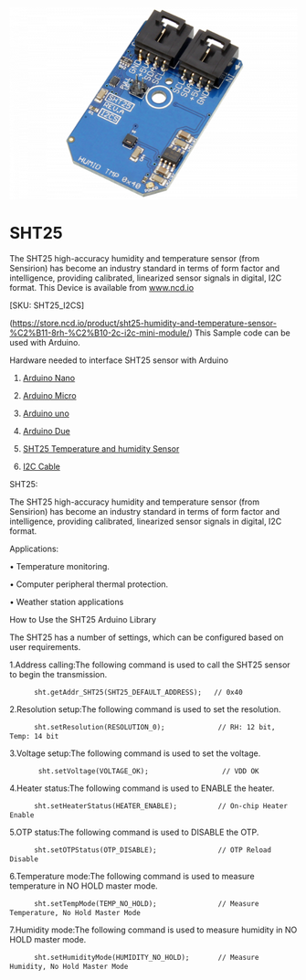 [![SHT25](SHT25_I2C.png)](https://store.ncd.io/product/sht25-humidity-and-temperature-sensor-%C2%B11-8rh-%C2%B10-2c-i2c-mini-module/)

# SHT25

The SHT25 high-accuracy humidity and temperature sensor (from Sensirion) has become an industry standard in terms of form factor and intelligence, providing calibrated, linearized sensor signals in digital, I2C format.
This Device is available from www.ncd.io 

[SKU: SHT25_I2CS]

(https://store.ncd.io/product/sht25-humidity-and-temperature-sensor-%C2%B11-8rh-%C2%B10-2c-i2c-mini-module/)
This Sample code can be used with Arduino.

Hardware needed to interface SHT25 sensor with Arduino

1. <a href="https://store.ncd.io/product/i2c-shield-for-arduino-nano/">Arduino Nano</a>

2. <a href="https://store.ncd.io/product/i2c-shield-for-arduino-micro-with-i2c-expansion-port/">Arduino Micro</a>

3. <a href="https://store.ncd.io/product/i2c-shield-for-arduino-uno/">Arduino uno</a>

4. <a href="https://store.ncd.io/product/dual-i2c-shield-for-arduino-due-with-modular-communications-interface/">Arduino Due</a>

5. <a href="https://store.ncd.io/product/sht25-humidity-and-temperature-sensor-%C2%B11-8rh-%C2%B10-2c-i2c-mini-module/">SHT25 Temperature and humidity Sensor</a>

6. <a href="https://store.ncd.io/product/i%C2%B2c-cable/">I2C Cable</a>

SHT25:

The SHT25 high-accuracy humidity and temperature sensor (from Sensirion) has become an industry standard in terms of form factor and intelligence, providing calibrated, linearized sensor signals in digital, I2C format.

Applications:

• Temperature monitoring.

• Computer peripheral thermal protection.

• Weather station applications

How to Use the SHT25 Arduino Library

The SHT25 has a number of settings, which can be configured based on user requirements.
          
1.Address calling:The following command is used to call the SHT25 sensor to begin the transmission.

          sht.getAddr_SHT25(SHT25_DEFAULT_ADDRESS);   // 0x40
            
2.Resolution setup:The following command is used to set the resolution.

          sht.setResolution(RESOLUTION_0);             // RH: 12 bit, Temp: 14 bit
             
3.Voltage setup:The following command is used to set the voltage.             
             
           sht.setVoltage(VOLTAGE_OK);                  // VDD OK       

4.Heater status:The following command is used to ENABLE the heater.

          sht.setHeaterStatus(HEATER_ENABLE);          // On-chip Heater Enable
             
5.OTP status:The following command is used to DISABLE the OTP.        
             
          sht.setOTPStatus(OTP_DISABLE);               // OTP Reload Disable
             
6.Temperature mode:The following command is used to measure temperature in NO HOLD master mode.             
             
          sht.setTempMode(TEMP_NO_HOLD);               // Measure Temperature, No Hold Master Mode   
           
7.Humidity mode:The following command is used to measure humidity in NO HOLD master mode.             
             
          sht.setHumidityMode(HUMIDITY_NO_HOLD);       // Measure Humidity, No Hold Master Mode
          
